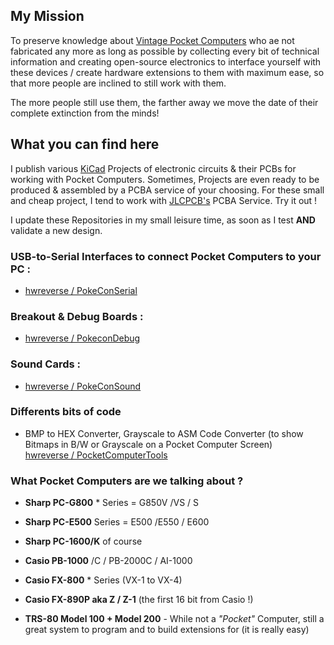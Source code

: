 ## My Mission

To preserve knowledge about [Vintage Pocket Computers](https://github.com/hwreverse/PocketComputerTools/blob/master/img/collection.jpg/) who ae not fabricated any more as long as possible by collecting every bit of technical information and creating open-source electronics to interface yourself with these devices / create hardware extensions to them with maximum ease, so that more people are inclined to still work with them. 

The more people still use them, the farther away we move the date of their complete extinction from the minds!

## What you can find here

I publish various [KiCad](https://kicad.org/) Projects of electronic circuits & their PCBs for working with Pocket Computers. Sometimes, Projects are even ready to be produced & assembled by a PCBA service of your choosing. For these small and cheap project, I tend to work with [JLCPCB's](https://jlcpcb.com/) PCBA Service. Try it out !

I update these Repositories in my small leisure time, as soon as I test **AND** validate a new design.

### USB-to-Serial Interfaces to connect Pocket Computers to your PC :

- [hwreverse / PokeConSerial](https://github.com/hwreverse/PokeConSerial)

### Breakout & Debug Boards :

- [hwreverse / PokeconDebug](https://github.com/hwreverse/PokeconDebug)

### Sound Cards :

- [hwreverse / PokeConSound](https://github.com/hwreverse/PokeConSound)

### Differents bits of code 

- BMP to HEX Converter, Grayscale to ASM Code Converter (to show Bitmaps in B/W or Grayscale on a Pocket Computer Screen)<BR> [hwreverse / PocketComputerTools](https://github.com/hwreverse/PocketComputerTools)

### What Pocket Computers are we talking about ?

- **Sharp PC-G800** * Series = G850V /VS / S 
- **Sharp PC-E500** Series = E500 /E550 / E600
- **Sharp PC-1600/K** of course

- **Casio PB-1000** /C / PB-2000C / AI-1000
- **Casio FX-800** * Series (VX-1 to VX-4)
- **Casio FX-890P aka Z / Z-1** (the first 16 bit from Casio !)

- **TRS-80 Model 100 + Model 200** - While not a *"Pocket"* Computer, still a great system to program and to build extensions for (it is really easy)

